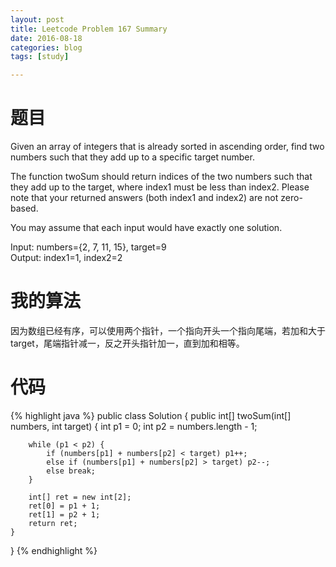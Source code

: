 ```yaml
---
layout: post
title: Leetcode Problem 167 Summary
date: 2016-08-18
categories: blog
tags: [study]

---
```


# 题目

Given an array of integers that is already sorted in ascending order, find two numbers such that they add up to a specific target number.

The function twoSum should return indices of the two numbers such that they add up to the target, where index1 must be less than index2. Please note that your returned answers (both index1 and index2) are not zero-based.

You may assume that each input would have exactly one solution.

Input: numbers={2, 7, 11, 15}, target=9  
Output: index1=1, index2=2

# 我的算法

因为数组已经有序，可以使用两个指针，一个指向开头一个指向尾端，若加和大于target，尾端指针减一，反之开头指针加一，直到加和相等。

# 代码

{% highlight java %}
public class Solution {
    public int[] twoSum(int[] numbers, int target) {
        int p1 = 0;
        int p2 = numbers.length - 1;
        
        while (p1 < p2) {
            if (numbers[p1] + numbers[p2] < target) p1++;
            else if (numbers[p1] + numbers[p2] > target) p2--;
            else break;
        }
        
        int[] ret = new int[2];
        ret[0] = p1 + 1;
        ret[1] = p2 + 1;
        return ret;
    }
}
{% endhighlight %}